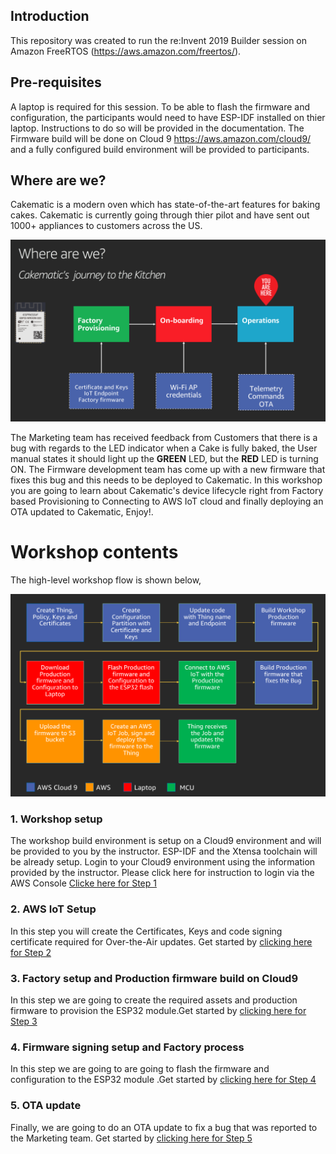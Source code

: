 ## Introduction

This repository was created to run the re:Invent 2019 Builder session on Amazon FreeRTOS (https://aws.amazon.com/freertos/).

## Pre-requisites

A laptop is required for this session. To be able to flash the firmware and configuration, the participants would need to have ESP-IDF installed on thier laptop. Instructions to do so will be provided in the documentation. The Firmware build will be done on Cloud 9 https://aws.amazon.com/cloud9/ and a fully configured build environment will be provided to participants.

## Where are we?

Cakematic is a modern oven which has state-of-the-art features for baking cakes. Cakematic is currently going through thier pilot and have sent out 1000+ appliances to customers across the US.

![where?](docs/where_are_we.png)

The Marketing team has received feedback from Customers that there is a bug with regards to the LED indicator when a Cake is fully baked, the User manual states it should light up the **GREEN** LED, but the **RED** LED is turning ON. The Firmware development team has come up with a new firmware that fixes this bug and this needs to be deployed to Cakematic. In this workshop you are going to learn about Cakematic's device lifecycle right from Factory based Provisioning to Connecting to AWS IoT cloud and finally deploying an OTA updated to Cakematic, Enjoy!.


# Workshop contents

The high-level workshop flow is shown below,

![workshow workflow?](docs/workflow_for_workshop.png)

### 1. Workshop setup
The workshop build environment is setup on a Cloud9 environment and will be provided to you by the instructor. ESP-IDF and the Xtensa toolchain will be already setup. Login to your Cloud9 environment using the information provided by the instructor. Please click here for instruction to login via the AWS Console [Clicke here for Step 1](docs/00_CLOUD_INIT.md)

### 2. AWS IoT Setup
In this step you will create the Certificates, Keys and code signing certificate required for Over-the-Air updates. Get started by [clicking here for Step 2](docs/02_AWS_IOT_SETUP.md)

### 3. Factory setup and Production firmware build on Cloud9
In this step we are going to create the required assets and production firmware to provision the ESP32 module.Get started by [clicking here for Step 3](docs/03_FIRMWARE_AND_PARTITION_BUILD.md)

### 4. Firmware signing setup and Factory process
In this step we are going to are going to flash the firmware and configuration to the ESP32 module .Get started by [clicking here for Step 4](docs/04_OTA_SETUP.md)

### 5. OTA update
Finally, we are going to do an OTA update to fix a bug that was reported to the Marketing team. Get started by [clicking here for Step 5]() 


